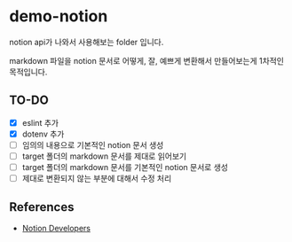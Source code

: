 # demo-notion

notion api가 나와서 사용해보는 folder 입니다.

markdown 파일을 notion 문서로 어떻게, 잘, 예쁘게 변환해서 만들어보는게 1차적인 목적입니다.

## TO-DO

- [x] eslint 추가
- [x] dotenv 추가
- [ ] 임의의 내용으로 기본적인 notion 문서 생성
- [ ] target 폴더의 markdown 문서를 제대로 읽어보기
- [ ] target 폴더의 markdown 문서를 기본적인 notion 문서로 생성
- [ ] 제대로 변환되지 않는 부분에 대해서 수정 처리

## References

- [Notion Developers](https://developers.notion.com/)

